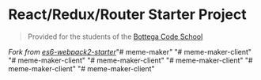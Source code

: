 # React/Redux/Router Starter Project

> Provided for the students of the [Bottega Code School](https://bottega.tech/)

*Fork from [es6-webpack2-starter](https://github.com/micooz/es6-webpack2-starter)*"# meme-maker" 
"# meme-maker-client" 
"# meme-maker-client" 
"# meme-maker-client" 
"# meme-maker-client" 
"# meme-maker-client" 
"# meme-maker-client" 

